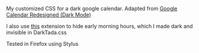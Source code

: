 My customized CSS for a dark google calendar.
Adapted from [Google Calendar Redesigned (Dark Mode)](https://userstyles.org/styles/7339/google-calendar-redesigned-dark-mode)


I also use [this](https://addons.mozilla.org/en-US/firefox/addon/hide-morning-in-calendar/) extension to hide early morning hours, which I made dark and invisible in DarkTada.css

Tested in Firefox using Stylus
